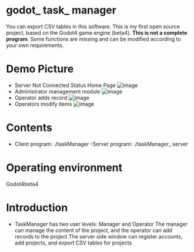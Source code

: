 # godot_ task_ manager
You can export CSV tables in this software.
This is my first open source project, based on the Godot4 game engine (beta4).
**This is not a complete program**. Some functions are missing and can be modified according to your own requirements.
# Demo Picture
- Server Not Connected Status Home Page
![image]( https://user-images.githubusercontent.com/22912744/199709608-b5622831-66d2-4003-aebb-894e7085bc06.png )
- Administrator management module
![image]( https://user-images.githubusercontent.com/22912744/199709906-ee7b2745-2f16-45a2-864b-b8b1132d36e3.png )
- Operator adds record
![image]( https://user-images.githubusercontent.com/22912744/199710086-846cc1f1-8eee-45b1-b31d-abeeec0754c1.png )
- Operators modify items
![image]( https://user-images.githubusercontent.com/22912744/199710133-29051cb2-d8cd-4178-a19e-efbb2c58c52b.png )
# Contents
- Client program:
./taskManager
-Server program:
./taskManager_ server
# Operating environment
Godot4beta4
# Introduction
- TaskManager has two user levels: Manager and Operator
The manager can manage the content of the project, and the operator can add records to the project
The server side window can register accounts, add projects, and export CSV tables for projects
